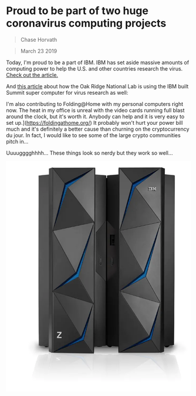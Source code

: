 # Proud to be part of two huge coronavirus computing projects
> Chase Horvath

> March 23 2019

Today, I'm proud to be a part of IBM. IBM has set aside massive amounts of computing power to help the U.S.
and other countries research the virus. 
[Check out the article.](https://newsroom.ibm.com/IBM-helps-bring-supercomputers-into-the-global-fight-against-COVID-19)


And [this article](https://www.ibm.com/blogs/nordic-msp/ibm-supercomputer-summit-attacks-coronavirus/) 
about how the Oak Ridge National Lab is using the IBM built Summit super computer for virus research as well:


I'm also contributing to Folding@Home with my personal computers right now. The heat in my office is unreal
with the video cards running full blast around the clock, but it's worth it. 
Anybody can help and it is very easy to set up.](https://foldingathome.org/)
It probably won't hurt your power bill much and it's definitely a better cause than churning on the cryptocurrency du jour. 
In fact, I would like to see some of the large crypto communities pitch in...

Uuuugggghhhh... These things look so nerdy but they work so well...

![](https://raw.githubusercontent.com/SpaceShipChase/SpaceShipChase.github.io/master/Posts/images2020/z_hardware_img-RT-z14-2x.webp)
